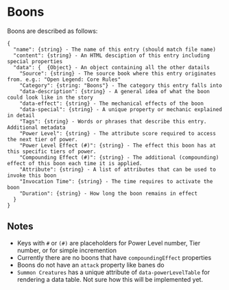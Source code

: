 # Boons

Boons are described as follows:
```
{
  "name": {string} - The name of this entry (should match file name)
  "content": {string} - An HTML desciption of this entry including special properties
  "data": {  {Object} - An object containing all the other datails 
    "Source": {string} - The source book where this entry originates from. e.g.: "Open Legend: Core Rules"
    "Category": {string: "Boons"} - The category this entry falls into
    "data-description": {string} - A general idea of what the boon could look like in the story
    "data-effect": {string} - The mechanical effects of the boon
    "data-special": {string} - A unique property or mechanic explained in detail
    "Tags": {string} - Words or phrases that describe this entry. Additional metadata
    "Power Level": {string} - The attribute score required to access the next tier of power.
    "Power Level Effect (#)": {string} - The effect this boon has at this specific tiers of power.
    "Compounding Effect (#)": {string} - The additional (compounding) effect of this boon each time it is applied.
    "Attribute": {string} - A list of attributes that can be used to invoke this boon
    "Invocation Time": {string} - The time requires to activate the boon
    "Duration": {string} - How long the boon remains in effect
  }
}
```

## Notes
*  Keys with `#` or `(#)` are placeholders for Power Level number, Tier number, or for simple incremention 
*  Currently there are no boons that have `compoundingEffect` properties
*  Boons do not have an `attack` property like banes do
*  `Summon Creatures` has a unique attribute of `data-powerLevelTable` for rendering a data table. Not sure how this will be implemented yet.